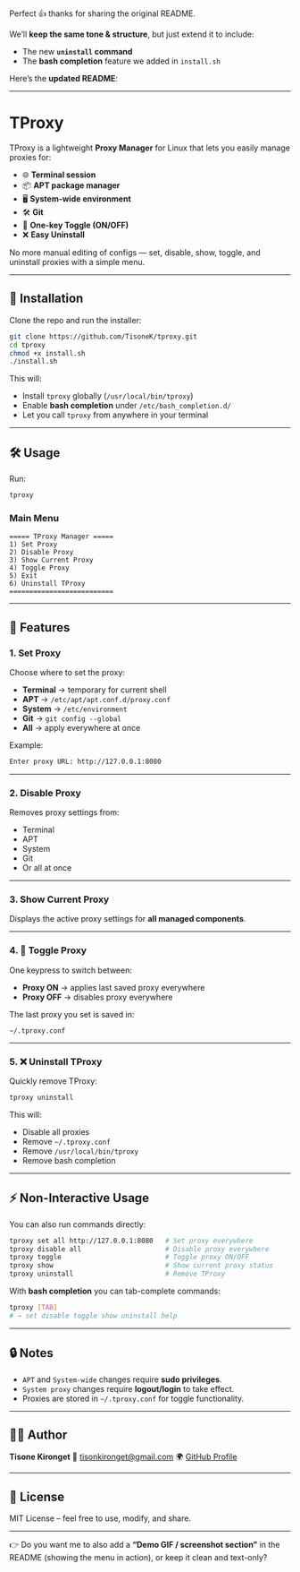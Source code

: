 Perfect 👍 thanks for sharing the original README.

We’ll **keep the same tone & structure**, but just extend it to include:

* The new **`uninstall` command**
* The **bash completion** feature we added in `install.sh`

Here’s the **updated README**:

---

# TProxy

TProxy is a lightweight **Proxy Manager** for Linux that lets you easily manage proxies for:

* 🌐 **Terminal session**
* 📦 **APT package manager**
* 🖥 **System-wide environment**
* 🛠 **Git**
* 🔄 **One-key Toggle (ON/OFF)**
* ❌ **Easy Uninstall**

No more manual editing of configs — set, disable, show, toggle, and uninstall proxies with a simple menu.

---

## 🚀 Installation

Clone the repo and run the installer:

```bash
git clone https://github.com/TisoneK/tproxy.git
cd tproxy
chmod +x install.sh
./install.sh
```

This will:

* Install `tproxy` globally (`/usr/local/bin/tproxy`)
* Enable **bash completion** under `/etc/bash_completion.d/`
* Let you call `tproxy` from anywhere in your terminal

---

## 🛠 Usage

Run:

```bash
tproxy
```

### Main Menu

```
===== TProxy Manager =====
1) Set Proxy
2) Disable Proxy
3) Show Current Proxy
4) Toggle Proxy
5) Exit
6) Uninstall TProxy
==========================
```

---

## 🔑 Features

### 1. Set Proxy

Choose where to set the proxy:

* **Terminal** → temporary for current shell
* **APT** → `/etc/apt/apt.conf.d/proxy.conf`
* **System** → `/etc/environment`
* **Git** → `git config --global`
* **All** → apply everywhere at once

Example:

```bash
Enter proxy URL: http://127.0.0.1:8080
```

---

### 2. Disable Proxy

Removes proxy settings from:

* Terminal
* APT
* System
* Git
* Or all at once

---

### 3. Show Current Proxy

Displays the active proxy settings for **all managed components**.

---

### 4. 🔄 Toggle Proxy

One keypress to switch between:

* **Proxy ON** → applies last saved proxy everywhere
* **Proxy OFF** → disables proxy everywhere

The last proxy you set is saved in:

```
~/.tproxy.conf
```

---

### 5. ❌ Uninstall TProxy

Quickly remove TProxy:

```bash
tproxy uninstall
```

This will:

* Disable all proxies
* Remove `~/.tproxy.conf`
* Remove `/usr/local/bin/tproxy`
* Remove bash completion

---

## ⚡ Non-Interactive Usage

You can also run commands directly:

```bash
tproxy set all http://127.0.0.1:8080   # Set proxy everywhere
tproxy disable all                     # Disable proxy everywhere
tproxy toggle                          # Toggle proxy ON/OFF
tproxy show                            # Show current proxy status
tproxy uninstall                       # Remove TProxy
```

With **bash completion** you can tab-complete commands:

```bash
tproxy [TAB]
# → set disable toggle show uninstall help
```

---

## 🔒 Notes

* `APT` and `System-wide` changes require **sudo privileges**.
* `System proxy` changes require **logout/login** to take effect.
* Proxies are stored in `~/.tproxy.conf` for toggle functionality.

---

## 🧑‍💻 Author

**Tisone Kironget**
📧 [tisonkironget@gmail.com](mailto:tisonkironget@gmail.com)
🌍 [GitHub Profile](https://github.com/TisoneK)

---

## 📜 License

MIT License – feel free to use, modify, and share.

---

👉 Do you want me to also add a **“Demo GIF / screenshot section”** in the README (showing the menu in action), or keep it clean and text-only?

